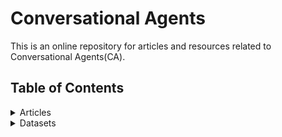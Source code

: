 # Conversational Agents
This is an online repository for articles and resources related to Conversational Agents(CA).

## Table of Contents

<details>
<summary>Articles</summary>
 
+ <details>
  <summary>Foundamentals</summary>
 
  Resources about the foundamental/background knowledge and overviews
  + [Neural Approaches to Conversational AI](https://arxiv.org/pdf/1809.08267)

  + []()

  
  
  
  </details> 


[comment]: # (##############################################################################################)
+ <details>
  <summary>Task-Oriented CAs</summary>
 
  Resources on the Task-oriented approach towards CA (aka. chatbots)
  + [Learning End-to-End Goal-Oriented Dialog](http://arxiv.org/abs/1605.07683) 
  + [2020- Uber AI- Plato Dialogue System: A Flexible Conversational AI Research Platform](https://arxiv.org/abs/2001.06463)
  </details> 
  
  
[comment]: # (##############################################################################################)
+ <details>
  <summary>Data-Driven CAs</summary>
 
  Resources on the Data-driven approach towards CA (aka. chitchat)
  + [A Neural Conversational Model](https://arxiv.org/abs/1506.05869)
  + [A Neural Network Approach to Context-Sensitive Generation of Conversational Responses](https://arxiv.org/abs/1506.06714)  
  + [A Diversity-Promoting Objective Function for Neural Conversation Models](http://arxiv.org/abs/1510.03055)
  + [A Hierarchical Latent Variable Encoder-Decoder Model for Generating Dialogues](http://arxiv.org/abs/1605.06069)
  + [A Knowledge-Grounded Neural Conversation Model](http://arxiv.org/abs/1702.01932)
  + [Learning to Control the Specificity in Neural Response Generation](https://www.aclweb.org/anthology/P18-1102)
  + [2015 - Shang - Neural Responding Machine for Short-Text Conversation](https://www.aclweb.org/anthology/P15-1152/)
  + [2017 - Ahn - A Neural Knowledge Language Model](https://arxiv.org/abs/1608.00318)
  + [2017 - Dhingra - Linguistic Knowledge as Memory for Recurrent Neural Networks](https://arxiv.org/abs/1703.02620)
  + [2019 - Kocijan - A Surprisingly Robust Trick for Winograd Schema Challenge](https://arxiv.org/abs/1905.06290)
  + [2019 - Merity - Single Headed Attention RNN: Stop Thinking With Your Head](https://arxiv.org/abs/1911.11423)
  
  
  </details> 
  
[comment]: # (##############################################################################################)
+ <details>
  <summary>Filling the gap</summary>
 
  Resources on recent attempts to fill the gap between the two aforementioned approaches 
  + [A Copy-Augmented Sequence-to-Sequence Architecture Gives Good Performance on Task-Oriented Dialogue](https://www.aclweb.org/anthology/E17-2075)
  + [Global-to-local Memory Pointer Networks for Task-Oriented Dialogue](http://arxiv.org/abs/1901.04713)
  + [2018 - Manuvinakurike - Conversational Image Editing: Incremental Intent Identification in a New Dialogue Task](https://www.aclweb.org/anthology/W18-5033/)
  
  
  </details> 
  
</details>

[comment]: # (##############################################################################################)
<details>
<summary>Datasets</summary>
</details>


[comment]: # (This actually is the most platform independent comment)


